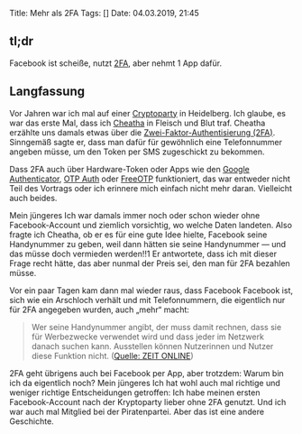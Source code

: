 Title: Mehr als 2FA
Tags: []
Date: 04.03.2019, 21:45

## tl;dr

Facebook ist scheiße, nutzt [2FA](https://twofactorauth.org), aber nehmt 1 App dafür.

## Langfassung

Vor Jahren war ich mal auf einer [Cryptoparty](https://www.cryptoparty.in) in Heidelberg. Ich glaube, es war das erste Mal, dass ich [Cheatha](https://twitter.com/cheatha) in Fleisch und Blut traf. Cheatha erzählte uns damals etwas über die [Zwei-Faktor-Authentisierung (2FA)](https://de.wikipedia.org/wiki/Zwei-Faktor-Authentisierung). Sinngemäß sagte er, dass man dafür für gewöhnlich eine Telefonnummer angeben müsse, um den Token per SMS zugeschickt zu bekommen.

Dass 2FA auch über Hardware-Token oder Apps wie den [Google Authenticator](https://de.wikipedia.org/wiki/Google_Authenticator), [OTP Auth](https://cooperrs.de/otpauth.html) oder [FreeOTP](https://freeotp.github.io) funktioniert, das war entweder nicht Teil des Vortrags oder ich erinnere mich einfach nicht mehr daran. Vielleicht auch beides.

Mein jüngeres Ich war damals immer noch oder schon wieder ohne Facebook-Account und ziemlich vorsichtig, wo welche Daten landeten. Also fragte ich Cheatha, ob er es für eine gute Idee hielte, Facebook seine Handynummer zu geben, weil dann hätten sie seine Handynummer — und das müsse doch vermieden werden!!1 Er antwortete, dass ich mit dieser Frage recht hätte, das aber nunmal der Preis sei, den man für 2FA bezahlen müsse.

Vor ein paar Tagen kam dann mal wieder raus, dass Facebook Facebook ist, sich wie ein Arschloch verhält und mit Telefonnummern, die eigentlich nur für 2FA angegeben wurden, auch „mehr“ macht:

> Wer seine Handynummer angibt, der muss damit rechnen, dass sie für Werbezwecke verwendet wird und dass jeder im Netzwerk danach suchen kann. Ausstellen können Nutzerinnen und Nutzer diese Funktion nicht. ([Quelle: ZEIT ONLINE](https://www.zeit.de/digital/datenschutz/2019-03/facebook-zwei-faktor-authentifizierung-datenschutz-handynummer-privatsphaere))

2FA geht übrigens auch bei Facebook per App, aber trotzdem: Warum bin ich da eigentlich noch? Mein jüngeres Ich hat wohl auch mal richtige und weniger richtige Entscheidungen getroffen: Ich habe meinen ersten Facebook-Account nach der Kryptoparty lieber ohne 2FA genutzt. Und ich war auch mal Mitglied bei der Piratenpartei. Aber das ist eine andere Geschichte.